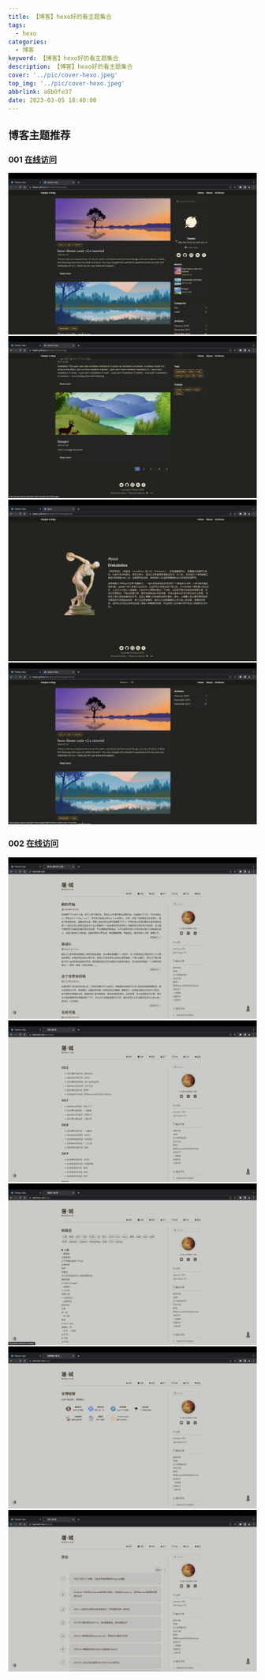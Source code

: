 ```yaml
---
title: 【博客】hexo好的看主题集合
tags:
  - hexo
categories:
  - 博客
keyword: 【博客】hexo好的看主题集合
description: 【博客】hexo好的看主题集合
cover: '../pic/cover-hexo.jpeg'
top_img: '../pic/cover-hexo.jpeg'
abbrlink: a8b0fe37
date: 2023-03-05 18:40:00
---
```


## 博客主题推荐

### 001 [在线访问](https://haojen.github.io/Claudia-theme-blog/)
![](../pic/hexo_themes/themes_001_1.png)
![](../pic/hexo_themes/themes_001_2.png)
![](../pic/hexo_themes/themes_001_3.png)
![](../pic/hexo_themes/themes_001_4.png)

### 002 [在线访问](https://www.haomwei.com/)
![](../pic/hexo_themes/themes_002_1.png)
![](../pic/hexo_themes/themes_002_2.png)
![](../pic/hexo_themes/themes_002_3.png)
![](../pic/hexo_themes/themes_002_4.png)
![](../pic/hexo_themes/themes_002_5.png)